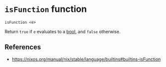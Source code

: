 # `isFunction` function

```
isFunction <e>
```

Return `true` if `e` evaluates to a [bool](nix/language/language-constructs/function.md), and `false` otherwise.

## References

- https://nixos.org/manual/nix/stable/language/builtins#builtins-isFunction
